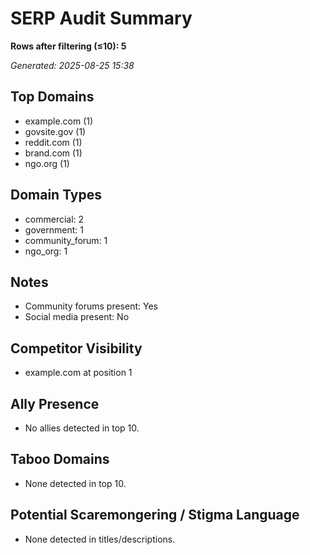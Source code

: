 # SERP Audit Summary

**Rows after filtering (≤10): 5**

_Generated: 2025-08-25 15:38_

## Top Domains
- example.com (1)
- govsite.gov (1)
- reddit.com (1)
- brand.com (1)
- ngo.org (1)

## Domain Types
- commercial: 2
- government: 1
- community_forum: 1
- ngo_org: 1

## Notes
- Community forums present: Yes
- Social media present: No

## Competitor Visibility
- example.com at position 1

## Ally Presence
- No allies detected in top 10.

## Taboo Domains
- None detected in top 10.

## Potential Scaremongering / Stigma Language
- None detected in titles/descriptions.
